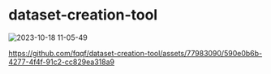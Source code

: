 # dataset-creation-tool

![2023-10-18 11-05-49](https://github.com/fqqf/dataset-creation-tool/assets/77983090/6610ac95-73bc-46fb-9b9d-029a9709900e)


https://github.com/fqqf/dataset-creation-tool/assets/77983090/590e0b6b-4277-4f4f-91c2-cc829ea318a9

